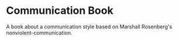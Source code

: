 # Communication Book

A book about a communication style based on Marshall Rosenberg's nonviolent-communication.
